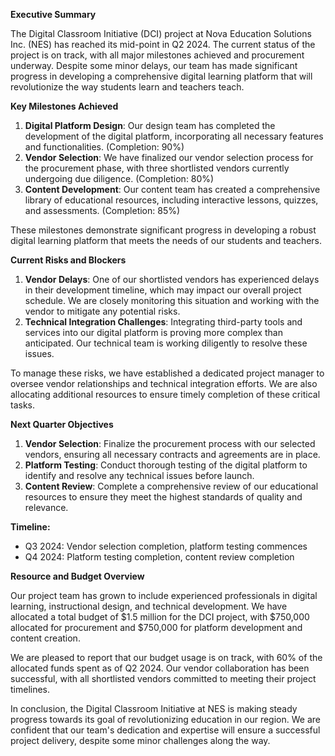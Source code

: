 **Executive Summary**

The Digital Classroom Initiative (DCI) project at Nova Education Solutions Inc. (NES) has reached its mid-point in Q2 2024. The current status of the project is on track, with all major milestones achieved and procurement underway. Despite some minor delays, our team has made significant progress in developing a comprehensive digital learning platform that will revolutionize the way students learn and teachers teach.

**Key Milestones Achieved**

1. **Digital Platform Design**: Our design team has completed the development of the digital platform, incorporating all necessary features and functionalities. (Completion: 90%)
2. **Vendor Selection**: We have finalized our vendor selection process for the procurement phase, with three shortlisted vendors currently undergoing due diligence. (Completion: 80%)
3. **Content Development**: Our content team has created a comprehensive library of educational resources, including interactive lessons, quizzes, and assessments. (Completion: 85%)

These milestones demonstrate significant progress in developing a robust digital learning platform that meets the needs of our students and teachers.

**Current Risks and Blockers**

1. **Vendor Delays**: One of our shortlisted vendors has experienced delays in their development timeline, which may impact our overall project schedule. We are closely monitoring this situation and working with the vendor to mitigate any potential risks.
2. **Technical Integration Challenges**: Integrating third-party tools and services into our digital platform is proving more complex than anticipated. Our technical team is working diligently to resolve these issues.

To manage these risks, we have established a dedicated project manager to oversee vendor relationships and technical integration efforts. We are also allocating additional resources to ensure timely completion of these critical tasks.

**Next Quarter Objectives**

1. **Vendor Selection**: Finalize the procurement process with our selected vendors, ensuring all necessary contracts and agreements are in place.
2. **Platform Testing**: Conduct thorough testing of the digital platform to identify and resolve any technical issues before launch.
3. **Content Review**: Complete a comprehensive review of our educational resources to ensure they meet the highest standards of quality and relevance.

**Timeline:**

* Q3 2024: Vendor selection completion, platform testing commences
* Q4 2024: Platform testing completion, content review completion

**Resource and Budget Overview**

Our project team has grown to include experienced professionals in digital learning, instructional design, and technical development. We have allocated a total budget of $1.5 million for the DCI project, with $750,000 allocated for procurement and $750,000 for platform development and content creation.

We are pleased to report that our budget usage is on track, with 60% of the allocated funds spent as of Q2 2024. Our vendor collaboration has been successful, with all shortlisted vendors committed to meeting their project timelines.

In conclusion, the Digital Classroom Initiative at NES is making steady progress towards its goal of revolutionizing education in our region. We are confident that our team's dedication and expertise will ensure a successful project delivery, despite some minor challenges along the way.